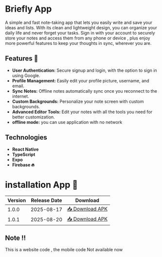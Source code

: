 # Briefly App
A simple and fast note-taking app that lets you easily write and save your ideas and lists. With its clean and lightweight design, you can organize your daily life and never forget your tasks. Sign in with your account to securely store your notes and access them from any phone or device , plus enjoy more powerful features to keep your thoughts in sync, wherever you are.


## Features 🚀
- **User Authentication:** Secure signup and login, with the option to sign in using Google.
- **Profile Management:** Easily edit your profile picture, username, and email.
- **Sync Notes:** Offline notes automatically sync once you reconnect to the internet.
- **Custom Backgrounds:** Personalize your note screen with custom backgrounds.
- **Advanced Editor Tools:** Edit your notes with all the tools you need for better customization.
- **offline mode:** you can use application with no network


## Technologies 
- **React Native**
- **TypeScript**
- **Expo**
- **Firebase 🔥**

# installation App 📱
| Version | Release Date | Download |
|---------|--------------|----------|
| 1.0.0   | 2025-08-17   | [📥 Download APK](https://expo.dev/artifacts/eas/jwT7bHAXFRH4xkJZzPy5js.apk) |
| 1.0.1   | 2025-08-20   | [📥 Download APK](https://expo.dev/artifacts/eas/tT4sP9rF8fgKR3anrcKkje.apk) |

## Note ‼️
This is a website code , the mobile code Not available now



